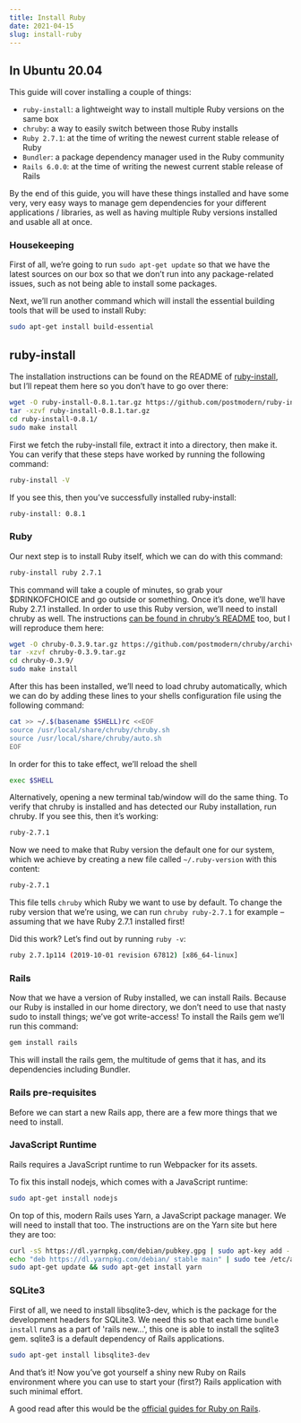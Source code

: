 ```yaml
---
title: Install Ruby
date: 2021-04-15
slug: install-ruby
---
```


## In Ubuntu 20.04

This guide will cover installing a couple of things:

* ``ruby-install``: a lightweight way to install multiple Ruby versions on the same box
* ``chruby``: a way to easily switch between those Ruby installs
* ``Ruby 2.7.1``: at the time of writing the newest current stable release of Ruby
* ``Bundler``: a package dependency manager used in the Ruby community
* ``Rails 6.0.0``: at the time of writing the newest current stable release of Rails

By the end of this guide, you will have these things installed and have some very, very easy ways to manage gem dependencies for your different applications / libraries, as well as having multiple Ruby versions installed and usable all at once.

### Housekeeping

First of all, we’re going to run `sudo apt-get update` so that we have the latest sources on our box so that we don’t run into any package-related issues, such as not being able to install some packages.

Next, we’ll run another command which will install the essential building tools that will be used to install Ruby:

```bash
sudo apt-get install build-essential
```
## ruby-install
The installation instructions can be found on the README of [ruby-install](https://github.com/postmodern/ruby-install#install), but I’ll repeat them here so you don’t have to go over there:

```bash
wget -O ruby-install-0.8.1.tar.gz https://github.com/postmodern/ruby-install/archive/v0.8.1.tar.gz
tar -xzvf ruby-install-0.8.1.tar.gz
cd ruby-install-0.8.1/
sudo make install
```

First we fetch the ruby-install file, extract it into a directory, then make it. You can verify that these steps have worked by running the following command:

```bash
ruby-install -V
```
If you see this, then you’ve successfully installed ruby-install:
```bash
ruby-install: 0.8.1
```

### Ruby

Our next step is to install Ruby itself, which we can do with this command:

```bash
ruby-install ruby 2.7.1
```

This command will take a couple of minutes, so grab your $DRINKOFCHOICE and go outside or something. Once it’s done, we’ll have Ruby 2.7.1 installed. In order to use this Ruby version, we’ll need to install chruby as well. The instructions [can be found in chruby’s README](https://github.com/postmodern/chruby#install) too, but I will reproduce them here:

```bash
wget -O chruby-0.3.9.tar.gz https://github.com/postmodern/chruby/archive/v0.3.9.tar.gz
tar -xzvf chruby-0.3.9.tar.gz
cd chruby-0.3.9/
sudo make install
```

After this has been installed, we’ll need to load chruby automatically, which we can do by adding these lines to your shells configuration file using the following command:

```bash
cat >> ~/.$(basename $SHELL)rc <<EOF
source /usr/local/share/chruby/chruby.sh
source /usr/local/share/chruby/auto.sh
EOF
```

In order for this to take effect, we’ll reload the shell

```bash
exec $SHELL
```

Alternatively, opening a new terminal tab/window will do the same thing.
To verify that chruby is installed and has detected our Ruby installation, run chruby. If you see this, then it’s working:

```bash
ruby-2.7.1
```

Now we need to make that Ruby version the default one for our system, which we achieve by creating a new file called `~/.ruby-version` with this content:

```bash
ruby-2.7.1
```

This file tells `chruby` which Ruby we want to use by default. To change the ruby version that we’re using, we can run `chruby ruby-2.7.1` for example – assuming that we have Ruby 2.7.1 installed first!

Did this work? Let’s find out by running `ruby -v`:

```bash
ruby 2.7.1p114 (2019-10-01 revision 67812) [x86_64-linux]
```

### Rails 

Now that we have a version of Ruby installed, we can install Rails. Because our Ruby is installed in our home directory, we don’t need to use that nasty sudo to install things; we’ve got write-access! To install the Rails gem we’ll run this command:

```bash
gem install rails 
```

This will install the rails gem, the multitude of gems that it has, and its dependencies including Bundler.

### Rails pre-requisites

Before we can start a new Rails app, there are a few more things that we need to install.

### JavaScript Runtime

Rails requires a JavaScript runtime to run Webpacker for its assets.

To fix this install nodejs, which comes with a JavaScript runtime:

```bash
sudo apt-get install nodejs
```
On top of this, modern Rails uses Yarn, a JavaScript package manager. We will need to install that too. The instructions are on the Yarn site but here they are too:

```bash
curl -sS https://dl.yarnpkg.com/debian/pubkey.gpg | sudo apt-key add -
echo "deb https://dl.yarnpkg.com/debian/ stable main" | sudo tee /etc/apt/sources.list.d/yarn.list
sudo apt-get update && sudo apt-get install yarn
```

### SQLite3

First of all, we need to install libsqlite3-dev, which is the package for the development headers for SQLite3. We need this so that each time `bundle install` runs as a part of 'rails new...', this one is able to install the sqlite3 gem. sqlite3 is a default dependency of Rails applications.

```bash
sudo apt-get install libsqlite3-dev
```

And that’s it! Now you’ve got yourself a shiny new Ruby on Rails environment where you can use to start your (first?) Rails application with such minimal effort.

A good read after this would be the [official guides for Ruby on Rails](http://guides.rubyonrails.org/).

